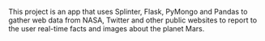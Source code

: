 This project is an app that uses Splinter, Flask, PyMongo and Pandas to gather web data from NASA, Twitter and other public websites to report to the user real-time facts and images about the planet Mars.